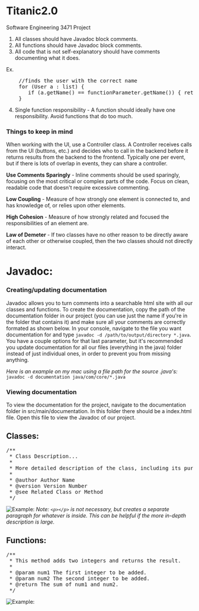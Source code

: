 # Titanic2.0
Software Engineering 3471 Project

1. All classes should have Javadoc block comments.
2. All functions should have Javadoc block comments.
3. All code that is not self-explanatory should have comments documenting what it does.

Ex.
<pre>
    //finds the user with the correct name
    for (User a : list) { 
	   if (a.getName() == functionParameter.getName()) { return a; } 
    }
</pre>
    
4. Single function responsibility - A function should ideally have one responsibility. Avoid functions that do too much.

### Things to keep in mind
When working with the UI, use a Controller class. A Controller receives calls 
from the UI (buttons, etc.) and decides who to call in the backend before it 
returns results from the backend to the frontend. Typically one per event, 
but if there is lots of overlap in events, they can share a controller.

**Use Comments Sparingly** - Inline comments should be used sparingly, focusing
 on the most critical or complex parts of the code. Focus on clean, readable code
that doesn't require excessive commenting.

**Low Coupling** - Measure of how strongly one element is connected to, and has
knowledge of, or relies upon other elements.

**High Cohesion** - Measure of how strongly related and focused the responsibilities of
an element are.

**Law of Demeter** - If two classes have no other reason to be directly aware of each
other or otherwise coupled, then the two classes should not directly interact.

# Javadoc:
### Creating/updating documentation
Javadoc allows you to turn comments into a searchable html site with all
our classes and functions. To create the documentation, copy the path of the
documentation folder in our project (you can use just the name if you're in the
folder that contains it) and make sure all your comments are correctly formated 
as shown below. In your console, navigate to the file you want documentation
for and type `javadoc -d /path/to/output/directory *.java`. You have a couple
options for that last parameter, but it's recommended you update documentation
for all our files (everything in the java) folder instead of just individual ones,
in order to prevent you from missing anything.

*Here is an example on my mac using a file path for the source .java's:*
`javadoc -d documentation java/com/core/*.java`

### Viewing documentation
To view the documentation for the project, navigate to the documentation folder
in src/main/documentation. In this folder there should be a index.html file. Open
this file to view the Javadoc of our project.

## Classes:
<pre>
/**
 * Class Description...
 *
 * More detailed description of the class, including its purpose, usage, and any other relevant information.
 *
 * @author Author Name
 * @version Version Number
 * @see Related Class or Method
 */
</pre>

![Example:](https://i.imgur.com/oAi474a.png)
*Note: `<p></p>` is not necessary, but creates a separate paragraph for whatever
is inside. This can be helpful if the more in-depth description is large.*

## Functions:
<pre>
/**
 * This method adds two integers and returns the result.
 *
 * @param num1 The first integer to be added.
 * @param num2 The second integer to be added.
 * @return The sum of num1 and num2.
 */
</pre>

![Example:](https://i.imgur.com/D7x3MeY.png)
